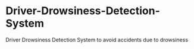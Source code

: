 # Driver-Drowsiness-Detection-System
Driver Drowsiness Detection System to avoid accidents due to drowsiness

